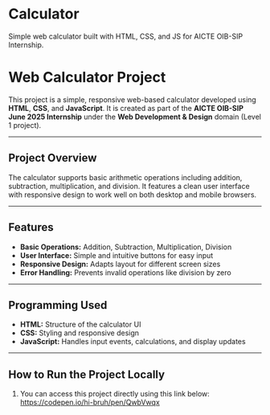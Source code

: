 # Calculator
Simple web calculator built with HTML, CSS, and JS for AICTE OIB-SIP Internship.
# Web Calculator Project

This project is a simple, responsive web-based calculator developed using **HTML**, **CSS**, and **JavaScript**. It is created as part of the **AICTE OIB-SIP June 2025 Internship** under the **Web Development & Design** domain (Level 1 project).

---

## Project Overview

The calculator supports basic arithmetic operations including addition, subtraction, multiplication, and division. It features a clean user interface with responsive design to work well on both desktop and mobile browsers.

---

## Features

- **Basic Operations:** Addition, Subtraction, Multiplication, Division
- **User Interface:** Simple and intuitive buttons for easy input
- **Responsive Design:** Adapts layout for different screen sizes
- **Error Handling:** Prevents invalid operations like division by zero

---

## Programming Used

- **HTML:** Structure of the calculator UI
- **CSS:** Styling and responsive design
- **JavaScript:** Handles input events, calculations, and display updates

---

## How to Run the Project Locally

1. You can access this project directly using this link below:
https://codepen.io/hi-bruh/pen/QwbVwqx
